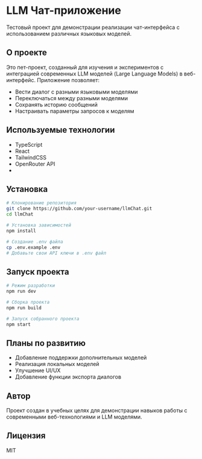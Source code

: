 # LLM Чат-приложение

Тестовый проект для демонстрации реализации чат-интерфейса с использованием различных языковых моделей.

## О проекте

Это пет-проект, созданный для изучения и экспериментов с интеграцией современных LLM моделей (Large Language Models) в веб-интерфейс. Приложение позволяет:

- Вести диалог с разными языковыми моделями
- Переключаться между разными моделями
- Сохранять историю сообщений
- Настраивать параметры запросов к моделям

## Используемые технологии

- TypeScript
- React
- TailwindCSS
- OpenRouter API
-
## Установка

```bash
# Клонирование репозитория
git clone https://github.com/your-username/llmChat.git
cd llmChat

# Установка зависимостей
npm install

# Создание .env файла
cp .env.example .env
# Добавьте свои API ключи в .env файл
```

## Запуск проекта

```bash
# Режим разработки
npm run dev

# Сборка проекта
npm run build

# Запуск собранного проекта
npm start
```

## Планы по развитию

- Добавление поддержки дополнительных моделей
- Реализация локальных моделей
- Улучшение UI/UX
- Добавление функции экспорта диалогов

## Автор

Проект создан в учебных целях для демонстрации навыков работы с современными веб-технологиями и LLM моделями.

## Лицензия

MIT
